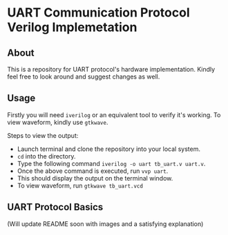 # UART Communication Protocol Verilog Implemetation

## About 

This is a repository for UART protocol's hardware implementation.
Kindly feel free to look around and suggest changes as well.

## Usage

Firstly you will need `iverilog` or an equivalent tool to verify it's working.
To view waveform, kindly use `gtkwave`.

Steps to view the output:

+ Launch terminal and clone the repository into your local system.
+ `cd` into the directory.
+ Type the following command `iverilog -o uart tb_uart.v uart.v`.
+ Once the above command is executed, run `vvp uart`.
+ This should display the output on the terminal window.
+ To view waveform, run `gtkwave tb_uart.vcd`

## UART Protocol Basics

(Will update README soon with images and a satisfying explanation)
